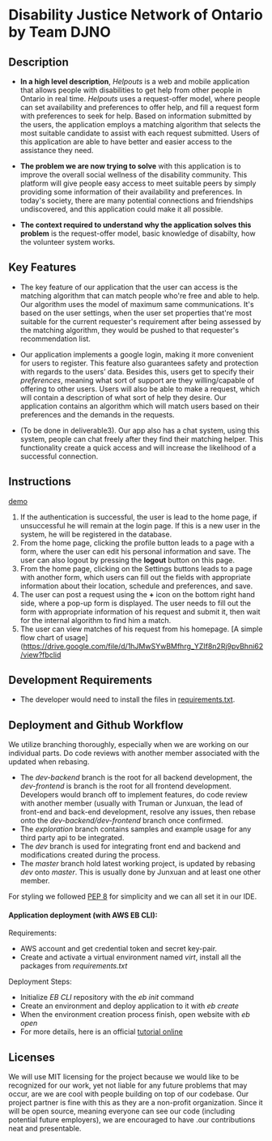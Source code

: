 # Disability Justice Network of Ontario by Team DJNO

## Description

- **In a high level description**, _Helpouts_ is a web and mobile application that allows people with disabilities to get help from other people in Ontario in real time. _Helpouts_ uses a request-offer model, where people can set availability and preferences to offer help, and fill a request form with preferences to seek for help. Based on information submitted by the users, the application employs a matching algorithm that selects the most suitable candidate to assist with each request submitted. Users of this application are able to have better and easier access to the assistance they need.

* **The problem we are now trying to solve** with this application is to improve the overall social wellness of the disability community. This platform will give people easy access to meet suitable peers by simply providing some information of their availability and preferences. In today's society, there are many potential connections and friendships undiscovered, and this application could make it all possible.

* **The context required to understand why the application solves this problem** is the request-offer model, basic knowledge of disabilty, how the volunteer system works.

## Key Features

- The key feature of our application that the user can access is the matching algorithm that can match people who're free and able to help. Our algorithm uses the model of maximum same communications. It's based on the user settings, when the user set properties that're most suitable for the current requester's requirement after being assessed by the matching algorithm, they would be pushed to that requester's recommendation list.

- Our application implements a google login, making it more convenient for users to register. This feature also guarantees safety and protection with regards to the users’ data. Besides this, users get to specify their _preferences_, meaning what sort of support are they willing/capable of offering to other users. Users will also be able to make a request, which will contain a description of what sort of help they desire. Our application contains an algorithm which will match users based on their preferences and the demands in the requests.

- (To be done in deliverable3). Our app also has a chat system, using this system, people can chat freely after they find their matching helper. This functionality create a quick access and will increase the likelihood of a successful connection.

## Instructions

[demo](https://streamable.com/7ckmq)

1. If the authentication is successful, the user is lead to the home page, if unsuccessful he will remain at the login page. If this is a new user in the system, he will be registered in the database.
2. From the home page, clicking the profile button leads to a page with a form, where the user can edit his personal information and save. The user can also logout by pressing the **logout** button on this page.
3. From the home page, clicking on the Settings buttons leads to a page with another form, which users can fill out the fields with appropriate information about their location, schedule and preferences, and save.
4. The user can post a request using the **+** icon on the bottom right hand side, where a pop-up form is displayed. The user needs to fill out the form with appropriate information of his request and submit it, then wait for the internal algorithm to find him a match.
5. The user can view matches of his request from his homepage.
   [A simple flow chart of usage](https://drive.google.com/file/d/1hJMwSYwBMfhrg_YZIf8n2Rj9pvBhni62/view?fbclid

## Development Requirements

- The developer would need to install the files in [requirements.txt](https://github.com/csc301-winter-2020/team-project-14-djno/blob/master/backend/requirements.txt).

## Deployment and Github Workflow

We utilize branching thoroughly, especially when we are working on our individual parts. Do code reviews with another member associated with the updated when rebasing.

- The _dev-backend_ branch is the root for all backend development, the _dev-frontend_ is branch is the root for all frontend development. Developers would branch off to implement features, do code review with another member (usually with Truman or Junxuan, the lead of front-end and back-end development, resolve any issues, then rebase onto the _dev-backend/dev-frontend_ branch once confirmed.
- The _exploration_ branch contains samples and example usage for any third party api to be integrated.
- The _dev_ branch is used for integrating front end and backend and modifications created during the process.
- The _master_ branch hold latest working project, is updated by rebasing _dev_ onto _master_. This is usually done by Junxuan and at least one other member.

For styling we followed [PEP 8](https://www.python.org/dev/peps/pep-0008/) for simplicity and we can all set it in our IDE.

#### Application deployment (with AWS EB CLI):

Requirements:

- AWS account and get credential token and secret key-pair.
- Create and activate a virtual environment named _virt_, install all the packages from _requirements.txt_

Deployment Steps:

- Initialize _EB CLI_ repository with the _eb init_ command
- Create an environment and deploy application to it with _eb create_
- When the environment creation process finish, open website with _eb open_
- For more details, here is an official [tutorial online](https://docs.aws.amazon.com/elasticbeanstalk/latest/dg/create-deploy-python-flask.html)

## Licenses

We will use MIT licensing for the project because we would like to be recognized for our work, yet not liable for any future problems that may occur, are we are cool with people building on top of our codebase. Our project partner is fine with this as they are a non-profit organization. Since it will be open source, meaning everyone can see our code (including potential future employers), we are encouraged to have .our contributions neat and presentable.
